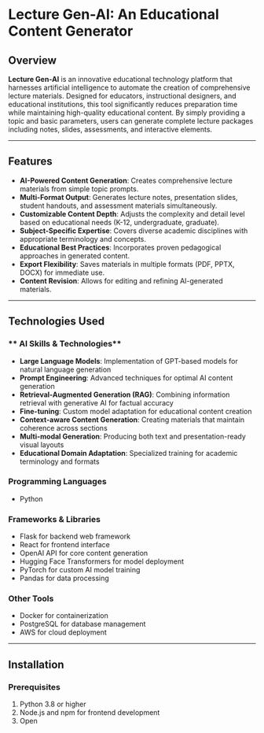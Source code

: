 # **Lecture Gen-AI: An Educational Content Generator**

## **Overview**

**Lecture Gen-AI** is an innovative educational technology platform that harnesses artificial intelligence to automate the creation of comprehensive lecture materials. Designed for educators, instructional designers, and educational institutions, this tool significantly reduces preparation time while maintaining high-quality educational content. By simply providing a topic and basic parameters, users can generate complete lecture packages including notes, slides, assessments, and interactive elements.

---

## **Features**

- **AI-Powered Content Generation**: Creates comprehensive lecture materials from simple topic prompts.
- **Multi-Format Output**: Generates lecture notes, presentation slides, student handouts, and assessment materials simultaneously.
- **Customizable Content Depth**: Adjusts the complexity and detail level based on educational needs (K-12, undergraduate, graduate).
- **Subject-Specific Expertise**: Covers diverse academic disciplines with appropriate terminology and concepts.
- **Educational Best Practices**: Incorporates proven pedagogical approaches in generated content.
- **Export Flexibility**: Saves materials in multiple formats (PDF, PPTX, DOCX) for immediate use.
- **Content Revision**: Allows for editing and refining AI-generated materials.

---

## **Technologies Used**

### ** AI Skills & Technologies**
- **Large Language Models**: Implementation of GPT-based models for natural language generation
- **Prompt Engineering**: Advanced techniques for optimal AI content generation
- **Retrieval-Augmented Generation (RAG)**: Combining information retrieval with generative AI for factual accuracy
- **Fine-tuning**: Custom model adaptation for educational content creation
- **Context-aware Content Generation**: Creating materials that maintain coherence across sections
- **Multi-modal Generation**: Producing both text and presentation-ready visual layouts
- **Educational Domain Adaptation**: Specialized training for academic terminology and formats

### **Programming Languages**
- Python

### **Frameworks & Libraries**
- Flask for backend web framework
- React for frontend interface
- OpenAI API for core content generation
- Hugging Face Transformers for model deployment
- PyTorch for custom AI model training
- Pandas for data processing

### **Other Tools**
- Docker for containerization
- PostgreSQL for database management
- AWS for cloud deployment

---

## **Installation**

### **Prerequisites**
1. Python 3.8 or higher
2. Node.js and npm for frontend development
3. Open

